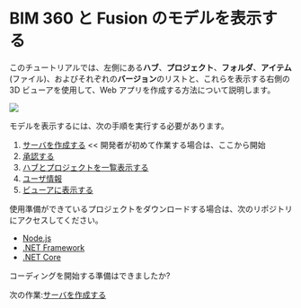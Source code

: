 # BIM 360 と Fusion のモデルを表示する

このチュートリアルでは、左側にある**ハブ**、**プロジェクト**、**フォルダ**、**アイテム**(ファイル)、およびそれぞれの**バージョン**のリストと、これらを表示する右側の 3D ビューアを使用して、Web アプリを作成する方法について説明します。

![](_media/tutorials/run_sample_viewhubmodels.gif)

モデルを表示するには、次の手順を実行する必要があります。

1. [サーバを作成する](/ja-JP/environment/setup/3legged) << 開発者が初めて作業する場合は、ここから開始
2. [承認する](/ja-JP/oauth/3legged/)
3. [ハブとプロジェクトを一覧表示する](/ja-JP/datamanagement/hubs/readme)
4. [ユーザ情報](/ja-JP/oauth/user/readme)
5. [ビューアに表示する](/ja-JP/viewer/3legged/readme)


使用準備ができているプロジェクトをダウンロードする場合は、次のリポジトリにアクセスしてください。

- [Node.js](https://github.com/Autodesk-Forge/learn.forge.viewhubmodels/tree/nodejs)
- [.NET Framework](https://github.com/Autodesk-Forge/learn.forge.viewhubmodels/tree/net)
- [.NET Core](https://github.com/Autodesk-Forge/learn.forge.viewhubmodels/tree/netcore)

コーディングを開始する準備はできましたか?

次の作業:[サーバを作成する](/ja-JP/environment/setup/3legged)